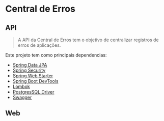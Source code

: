 # Central de Erros

## API

> A API da Central de Erros tem o objetivo de centralizar registros de erros de aplicações.

Este projeto tem como principais dependencias:

- [Spring Data JPA](https://spring.io/projects/spring-data-jpa)
- [Spring Security](https://spring.io/projects/spring-security)
- [Spring Web Starter](https://docs.spring.io/spring-boot/docs/current/reference/html/boot-features-developing-web-applications.html)
- [Spring Boot DevTools](https://docs.spring.io/spring-boot/docs/current/reference/html/using-boot-devtools.html)
- [Lombok](https://projectlombok.org/)
- [PostgresSQL Driver](https://www.postgresql.org/)
- [Swagger](https://swagger.io/)

## Web
